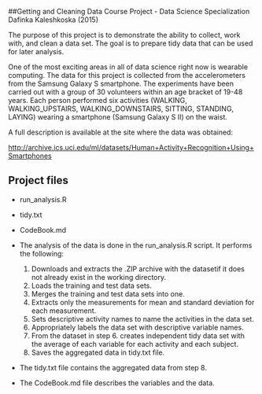 ##Getting and Cleaning Data Course Project - Data Science Specialization
Dafinka Kaleshkoska (2015)

The purpose of this project is to demonstrate the ability to collect, work with, and clean a data set. The goal is to prepare tidy data that can be used for later analysis.

One of the most exciting areas in all of data science right now is wearable computing. The data for this project is collected from the accelerometers from the Samsung Galaxy S smartphone. 
The experiments have been carried out with a group of 30 volunteers within an age bracket of 19-48 years. Each person performed six activities (WALKING, WALKING_UPSTAIRS, WALKING_DOWNSTAIRS, SITTING, STANDING, LAYING) wearing a smartphone (Samsung Galaxy S II) on the waist. 

A full description is available at the site where the data was obtained: 

http://archive.ics.uci.edu/ml/datasets/Human+Activity+Recognition+Using+Smartphones


## Project files

- run_analysis.R
- tidy.txt
- CodeBook.md

- The analysis of the data is done in the run_analysis.R script. It performs the following:

	1. Downloads and extracts the .ZIP archive with the datasetif it does not already exist in the working directory. 
	2. Loads the training and test data sets.
	3. Merges the training and test data sets into one.
	4. Extracts only the measurements for mean and standard deviation for each measurement.
	5. Sets descriptive activity names to name the activities in the data set.
	6. Appropriately labels the data set with descriptive variable names. 
	7. From the dataset in step 6. creates independent tidy data set with the average of each variable for each activity and each subject.
	8. Saves the aggregated data in tidy.txt file.

- The tidy.txt file contains the aggregated data from step 8.
- The CodeBook.md file describes the variables and the data. 

